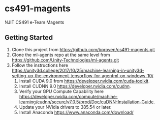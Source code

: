 # cs491-magents
NJIT CS491 e-Team Magents

## Getting Started

1. Clone this project from https://github.com/bproven/cs491-magents.git
2. Clone the ml-agents repo at the same level from https://github.com/Unity-Technologies/ml-agents.git
3. Follow the instructions here https://unity3d.college/2017/10/25/machine-learning-in-unity3d-setting-up-the-environment-tensorflow-for-agentml-on-windows-10/
    1. Install CUDA 9.0 from https://developer.nvidia.com/cuda-toolkit.
    2. Install CUDNN 9.0 https://developer.nvidia.com/cudnn.
    3. Verify your GPU Compute Capability here https://developer.nvidia.com/compute/machine-learning/cudnn/secure/v7.0.5/prod/Doc/cuDNN-Installation-Guide.
    4. Update your NVidia drivers to 385.54 or later.
    5. Install Anaconda https://www.anaconda.com/download/

